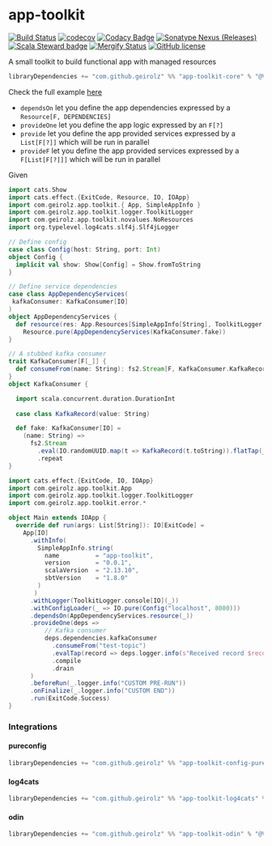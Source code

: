 # app-toolkit
[![Build Status](https://github.com/geirolz/app-toolkit/actions/workflows/cicd.yml/badge.svg)](https://github.com/geirolz/app-toolkit/actions)
[![codecov](https://img.shields.io/codecov/c/github/geirolz/app-toolkit)](https://codecov.io/gh/geirolz/app-toolkit)
[![Codacy Badge](https://api.codacy.com/project/badge/Grade/db3274b55e0c4031803afb45f58d4413)](https://www.codacy.com/manual/david.geirola/app-toolkit?utm_source=github.com&amp;utm_medium=referral&amp;utm_content=geirolz/app-toolkit&amp;utm_campaign=Badge_Grade)
[![Sonatype Nexus (Releases)](https://img.shields.io/nexus/r/com.github.geirolz/app-toolkit-core_2.13?server=https%3A%2F%2Foss.sonatype.org)](https://mvnrepository.com/artifact/com.github.geirolz/app-toolkit-core)
[![Scala Steward badge](https://img.shields.io/badge/Scala_Steward-helping-blue.svg?style=flat&logo=data:image/png;base64,iVBORw0KGgoAAAANSUhEUgAAAA4AAAAQCAMAAAARSr4IAAAAVFBMVEUAAACHjojlOy5NWlrKzcYRKjGFjIbp293YycuLa3pYY2LSqql4f3pCUFTgSjNodYRmcXUsPD/NTTbjRS+2jomhgnzNc223cGvZS0HaSD0XLjbaSjElhIr+AAAAAXRSTlMAQObYZgAAAHlJREFUCNdNyosOwyAIhWHAQS1Vt7a77/3fcxxdmv0xwmckutAR1nkm4ggbyEcg/wWmlGLDAA3oL50xi6fk5ffZ3E2E3QfZDCcCN2YtbEWZt+Drc6u6rlqv7Uk0LdKqqr5rk2UCRXOk0vmQKGfc94nOJyQjouF9H/wCc9gECEYfONoAAAAASUVORK5CYII=)](https://scala-steward.org)
[![Mergify Status](https://img.shields.io/endpoint.svg?url=https://api.mergify.com/v1/badges/geirolz/app-toolkit&style=flat)](https://mergify.io)
[![GitHub license](https://img.shields.io/github/license/geirolz/app-toolkit)](https://github.com/geirolz/app-toolkit/blob/main/LICENSE)

A small toolkit to build functional app with managed resources

```sbt
libraryDependencies += "com.github.geirolz" %% "app-toolkit-core" % "@VERSION@"
```

Check the full example [here](https://github.com/geirolz/app-toolkit/tree/main/example)

- `dependsOn` let you define the app dependencies expressed by a `Resource[F, DEPENDENCIES]`
- `provideOne` let you define the app logic expressed by an `F[?]`
- `provide` let you define the app provided services expressed by a `List[F[?]]` which will be run in parallel
- `provideF` let you define the app provided services expressed by a `F[List[F[?]]]` which will be run in parallel


Given
```scala mdoc:silent
import cats.Show
import cats.effect.{ExitCode, Resource, IO, IOApp}
import com.geirolz.app.toolkit.{ App, SimpleAppInfo }
import com.geirolz.app.toolkit.logger.ToolkitLogger
import com.geirolz.app.toolkit.novalues.NoResources
import org.typelevel.log4cats.slf4j.Slf4jLogger

// Define config
case class Config(host: String, port: Int)
object Config {
  implicit val show: Show[Config] = Show.fromToString
}

// Define service dependencies
case class AppDependencyServices(
 kafkaConsumer: KafkaConsumer[IO]
)
object AppDependencyServices {
  def resource(res: App.Resources[SimpleAppInfo[String], ToolkitLogger[IO], Config, NoResources]): Resource[IO, AppDependencyServices] =
    Resource.pure(AppDependencyServices(KafkaConsumer.fake))
}

// A stubbed kafka consumer
trait KafkaConsumer[F[_]] {
  def consumeFrom(name: String): fs2.Stream[F, KafkaConsumer.KafkaRecord]
}
object KafkaConsumer {

  import scala.concurrent.duration.DurationInt
  
  case class KafkaRecord(value: String)

  def fake: KafkaConsumer[IO] =
    (name: String) =>
      fs2.Stream
        .eval(IO.randomUUID.map(t => KafkaRecord(t.toString)).flatTap(_ => IO.sleep(5.seconds)))
        .repeat
}
```

```scala mdoc:silent
import cats.effect.{ExitCode, IO, IOApp}
import com.geirolz.app.toolkit.App
import com.geirolz.app.toolkit.logger.ToolkitLogger
import com.geirolz.app.toolkit.error.*

object Main extends IOApp {
  override def run(args: List[String]): IO[ExitCode] =
    App[IO]
      .withInfo(
        SimpleAppInfo.string(
          name          = "app-toolkit",
          version       = "0.0.1",
          scalaVersion  = "2.13.10",
          sbtVersion    = "1.8.0"
        )
       )
      .withLogger(ToolkitLogger.console[IO](_))
      .withConfigLoader(_ => IO.pure(Config("localhost", 8080)))
      .dependsOn(AppDependencyServices.resource(_))
      .provideOne(deps =>
          // Kafka consumer
          deps.dependencies.kafkaConsumer
            .consumeFrom("test-topic")
            .evalTap(record => deps.logger.info(s"Received record $record"))
            .compile
            .drain
      )
      .beforeRun(_.logger.info("CUSTOM PRE-RUN"))
      .onFinalize(_.logger.info("CUSTOM END"))
      .run(ExitCode.Success)
}
```


### Integrations
#### pureconfig 
```sbt
libraryDependencies += "com.github.geirolz" %% "app-toolkit-config-pureconfig" % "@VERSION@"
```

#### log4cats
```sbt
libraryDependencies += "com.github.geirolz" %% "app-toolkit-log4cats" % "@VERSION@"
```

#### odin
```sbt
libraryDependencies += "com.github.geirolz" %% "app-toolkit-odin" % "@VERSION@"
```